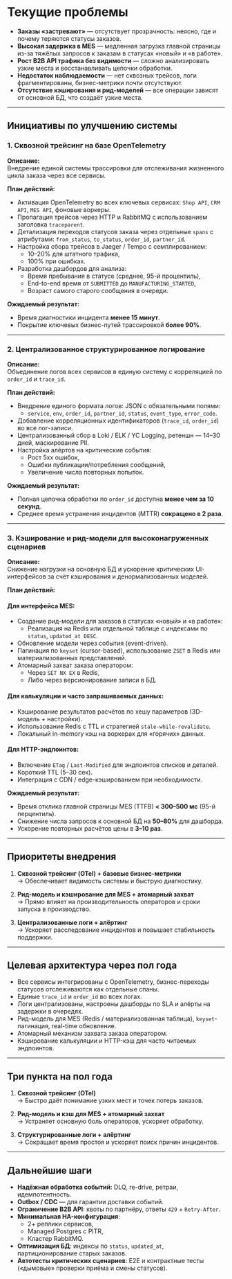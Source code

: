 # Текущие проблемы

- **Заказы «застревают»** — отсутствует прозрачность: неясно, где и почему теряются статусы заказов.
- **Высокая задержка в MES** — медленная загрузка главной страницы из-за тяжёлых запросов к заказам в статусах «новый» и «в работе».
- **Рост B2B API трафика без видимости** — сложно анализировать узкие места и восстанавливать цепочки обработки.
- **Недостаток наблюдаемости** — нет сквозных трейсов, логи фрагментированы, бизнес-метрики почти отсутствуют.
- **Отсутствие кэширования и рид-моделей** — все операции зависят от основной БД, что создаёт узкие места.

---

## Инициативы по улучшению системы

### 1. Сквозной трейсинг на базе OpenTelemetry

**Описание:**  
Внедрение единой системы трассировки для отслеживания жизненного цикла заказа через все сервисы.

**План действий:**
- Активация OpenTelemetry во всех ключевых сервисах: `Shop API`, `CRM API`, `MES API`, фоновые воркеры.
- Пропагация трейсов через HTTP и RabbitMQ с использованием заголовка `traceparent`.
- Детализация переходов статусов заказа через отдельные `spans` с атрибутами: `from_status`, `to_status`, `order_id`, `partner_id`.
- Настройка сбора трейсов в Jaeger / Tempo с семплированием:
    - 10–20% для штатного трафика,
    - 100% при ошибках.
- Разработка дашбордов для анализа:
    - Время пребывания в статусе (среднее, 95-й процентиль),
    - End-to-end время от `SUBMITTED` до `MANUFACTURING_STARTED`,
    - Возраст самого старого сообщения в очереди.

**Ожидаемый результат:**
- Время диагностики инцидента **менее 15 минут**.
- Покрытие ключевых бизнес-путей трассировкой **более 90%**.

---

### 2. Централизованное структурированное логирование

**Описание:**  
Объединение логов всех сервисов в единую систему с корреляцией по `order_id` и `trace_id`.

**План действий:**
- Внедрение единого формата логов: JSON с обязательными полями:
    - `service`, `env`, `order_id`, `partner_id`, `status`, `event_type`, `error_code`.
- Добавление корреляционных идентификаторов (`trace_id`, `order_id`) во все лог-записи.
- Централизованный сбор в Loki / ELK / YC Logging, ретеншн — 14–30 дней, маскирование PII.
- Настройка алёртов на критические события:
    - Рост 5xx ошибок,
    - Ошибки публикации/потребления сообщений,
    - Увеличение числа повторных попыток.

**Ожидаемый результат:**
- Полная цепочка обработки по `order_id` доступна **менее чем за 10 секунд**.
- Среднее время устранения инцидентов (MTTR) **сокращено в 2 раза**.

---

### 3. Кэширование и рид-модели для высоконагруженных сценариев

**Описание:**  
Снижение нагрузки на основную БД и ускорение критических UI-интерфейсов за счёт кэширования и денормализованных моделей.

**План действий:**

#### Для интерфейса MES:
- Создание рид-модели для заказов в статусах «новый» и «в работе»:
    - Реализация на Redis или отдельной таблице с индексами по `status`, `updated_at DESC`.
- Обновление модели через события (event-driven).
- Пагинация по `keyset` (cursor-based), использование `ZSET` в Redis или материализованных представлений.
- Атомарный захват заказа оператором:
    - Через `SET NX EX` в Redis,
    - Либо через версионирование записи в БД.

#### Для калькуляции и часто запрашиваемых данных:
- Кэширование результатов расчётов по хешу параметров (3D-модель + настройки).
- Использование Redis с TTL и стратегией `stale-while-revalidate`.
- Локальный in-memory кэш на воркерах для «горячих» данных.

#### Для HTTP-эндпоинтов:
- Включение `ETag` / `Last-Modified` для эндпоинтов списков и деталей.
- Короткий TTL (5–30 сек).
- Интеграция с CDN / edge-кэшированием при необходимости.

**Ожидаемый результат:**
- Время отклика главной страницы MES (TTFB) **< 300–500 мс** (95-й перцентиль).
- Снижение числа запросов к основной БД на **50–80%** для дашборда.
- Ускорение повторных расчётов цены в **3–10 раз**.

---

## Приоритеты внедрения

1. **Сквозной трейсинг (OTel) + базовые бизнес-метрики**  
   → Обеспечивает видимость системы и быструю диагностику.

2. **Рид-модель и кэширование для MES + атомарный захват**  
   → Прямо влияет на производительность операторов и сроки запуска в производство.

3. **Централизованные логи + алёртинг**  
   → Ускоряет расследование инцидентов и повышает стабильность поддержки.

---

## Целевая архитектура через пол года

- Все сервисы интегрированы с OpenTelemetry, бизнес-переходы статусов отслеживаются как отдельные спаны.
- Единые `trace_id` и `order_id` во всех логах.
- Логи централизованы, настроены дашборды по SLA и алёрты на задержки в очередях.
- Рид-модель для MES (Redis / материализованная таблица), `keyset`-пагинация, real-time обновление.
- Атомарный механизм захвата заказа оператором.
- Кэширование калькуляции и HTTP-кэш для часто читаемых эндпоинтов.

---

## Три пункта на пол года

1. **Сквозной трейсинг (OTel)**  
   → Быстро даёт понимание узких мест и точек потерь заказов.

2. **Рид-модель и кэш для MES + атомарный захват**  
   → Устраняет основную боль операторов, ускоряет обработку.

3. **Структурированные логи + алёртинг**  
   → Сокращает время простоя и ускоряет поиск причин инцидентов.

---

## Дальнейшие шаги

- **Надёжная обработка событий**: DLQ, re-drive, ретраи, идемпотентность.
- **Outbox / CDC** — для гарантии доставки событий.
- **Ограничение B2B API**: квоты по партнёру, ответы `429` + `Retry-After`.
- **Минимальная HA-конфигурация**:
    - 2+ реплики сервисов,
    - Managed Postgres с PITR,
    - Кластер RabbitMQ.
- **Оптимизация БД**: индексы по `status`, `updated_at`, партиционирование старых заказов.
- **Автотесты критических сценариев**: E2E и контрактные тесты («дымовые» проверки приёма и смены статусов).